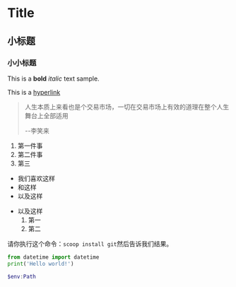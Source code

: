 # Title

## 小标题

### 小小标题

This is a **bold**  *italic* text sample.

This is a [hyperlink](https://www.bilibili.com/video/BV1wE411i7Ve/?spm_id_from=333.999.0.0&vd_source=9240a813663aa3fc0ce89a657c693ac3)

>人生本质上来看也是个交易市场，一切在交易市场上有效的道理在整个人生舞台上全部适用
>
>--李笑来

1. 第一件事
1. 第二件事
3. 第三

* 我们喜欢这样
* 和这样 
* 以及这样
- 以及这样
    1. 第一
    1. 第二

请你执行这个命令：`scoop install git`然后告诉我们结果。

```python
from datetime import datetime
print('Hello world!')
```

```powershell
$env:Path
```

<img src="" />
